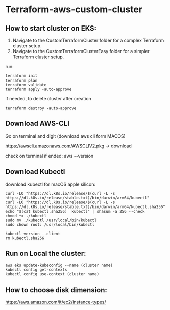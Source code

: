 # Terraform-aws-custom-cluster

## How to start cluster on EKS:
1. Navigate to the CustomTerraformCluster folder for a complex Terraform cluster setup.
2. Navigate to the CustomTerraformClusterEasy folder for a simpler Terraform cluster setup.

run:
```
terraform init
terraform plan
terraform validate
terraform apply -auto-approve
```

if needed, to delete cluster after creation
```
terraform destroy -auto-approve
```


## Download AWS-CLI
Go on terminal and digit (download aws cli form MACOS)

https://awscli.amazonaws.com/AWSCLIV2.pkg -> download 

check on terminal if ended: 
aws --version

## Download Kubectl 
download kubectl for macOS apple silicon:
```
curl -LO "https://dl.k8s.io/release/$(curl -L -s https://dl.k8s.io/release/stable.txt)/bin/darwin/arm64/kubectl"
curl -LO "https://dl.k8s.io/release/$(curl -L -s https://dl.k8s.io/release/stable.txt)/bin/darwin/arm64/kubectl.sha256"
echo "$(cat kubectl.sha256)  kubectl" | shasum -a 256 --check
chmod +x ./kubectl
sudo mv ./kubectl /usr/local/bin/kubectl
sudo chown root: /usr/local/bin/kubectl

kubectl version --client
rm kubectl.sha256
```

## Run on Local the cluster:
```
aws eks update-kubeconfig --name (cluster name)
kubectl config get-contexts
kubectl config use-context (cluster name)
```


## How to choose disk dimension:
https://aws.amazon.com/it/ec2/instance-types/